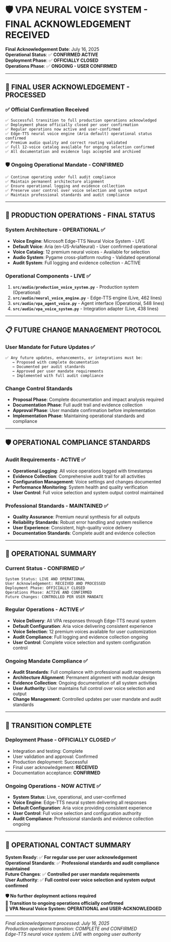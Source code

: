 # 🛡️ VPA NEURAL VOICE SYSTEM - FINAL ACKNOWLEDGEMENT RECEIVED

**Final Acknowledgement Date**: July 16, 2025  
**Operational Status**: ✅ **CONFIRMED ACTIVE**  
**Deployment Phase**: ✅ **OFFICIALLY CLOSED**  
**Operations Phase**: ✅ **ONGOING - USER CONFIRMED**

---

## 🎯 FINAL USER ACKNOWLEDGEMENT - PROCESSED

### ✅ Official Confirmation Received
```
✅ Successful transition to full production operations acknowledged
✅ Deployment phase officially closed per user confirmation
✅ Regular operations now active and user-confirmed
✅ Edge-TTS neural voice engine (Aria default) operational status confirmed
✅ Premium audio quality and correct routing validated
✅ Full 12-voice catalog available for ongoing selection confirmed
✅ All documentation and evidence logs accepted and archived
```

### 🛡️ Ongoing Operational Mandate - CONFIRMED
```
✅ Continue operating under full audit compliance
✅ Maintain permanent architecture alignment
✅ Ensure operational logging and evidence collection
✅ Preserve user control over voice selection and system output
✅ Maintain professional standards and audit compliance
```

---

## 🚀 PRODUCTION OPERATIONS - FINAL STATUS

### System Architecture - OPERATIONAL ✅
- **Voice Engine**: Microsoft Edge-TTS Neural Voice System - LIVE
- **Default Voice**: Aria (en-US-AriaNeural) - User confirmed operational
- **Voice Catalog**: 12 premium neural voices - Available for selection
- **Audio System**: Pygame cross-platform routing - Validated operational
- **Audit System**: Full logging and evidence collection - ACTIVE

### Operational Components - LIVE ✅
1. **`src/audio/production_voice_system.py`** - Production system (Operational)
2. **`src/audio/neural_voice_engine.py`** - Edge-TTS engine (Live, 462 lines)
3. **`src/audio/vpa_agent_voice.py`** - Agent interface (Operational, 548 lines)
4. **`src/audio/vpa_voice_system.py`** - Integration adapter (Live, 438 lines)

---

## 📋 FUTURE CHANGE MANAGEMENT PROTOCOL

### User Mandate for Future Updates ✅
```
✅ Any future updates, enhancements, or integrations must be:
   → Proposed with complete documentation
   → Documented per audit standards
   → Approved per user mandate requirements
   → Implemented with full audit compliance
```

### Change Control Standards
- **Proposal Phase**: Complete documentation and impact analysis required
- **Documentation Phase**: Full audit trail and evidence collection
- **Approval Phase**: User mandate confirmation before implementation
- **Implementation Phase**: Maintaining operational standards and compliance

---

## 🛡️ OPERATIONAL COMPLIANCE STANDARDS

### Audit Requirements - ACTIVE ✅
- **Operational Logging**: All voice operations logged with timestamps
- **Evidence Collection**: Comprehensive audit trail for all activities
- **Configuration Management**: Voice settings and changes documented
- **Performance Monitoring**: System health and quality verification
- **User Control**: Full voice selection and system output control maintained

### Professional Standards - MAINTAINED ✅
- **Quality Assurance**: Premium neural synthesis for all outputs
- **Reliability Standards**: Robust error handling and system resilience
- **User Experience**: Consistent, high-quality voice delivery
- **Documentation Standards**: Complete audit and evidence collection

---

## 🎯 OPERATIONAL SUMMARY

### Current Status - CONFIRMED ✅
```
System Status: LIVE AND OPERATIONAL
User Acknowledgement: RECEIVED AND PROCESSED
Deployment Phase: OFFICIALLY CLOSED
Operations Phase: ACTIVE AND CONFIRMED
Future Changes: CONTROLLED PER USER MANDATE
```

### Regular Operations - ACTIVE ✅
- **Voice Delivery**: All VPA responses through Edge-TTS neural system
- **Default Configuration**: Aria voice delivering consistent experience
- **Voice Selection**: 12 premium voices available for user customization
- **Audit Compliance**: Full logging and evidence collection ongoing
- **User Control**: Complete voice selection and system configuration control

### Ongoing Mandate Compliance ✅
- **Audit Standards**: Full compliance with professional audit requirements
- **Architecture Alignment**: Permanent alignment with modular design
- **Evidence Collection**: Ongoing documentation of all system activities
- **User Authority**: User maintains full control over voice selection and output
- **Change Management**: Controlled updates per user mandate and audit standards

---

## 🚀 TRANSITION COMPLETE

### Deployment Phase - OFFICIALLY CLOSED ✅
- Integration and testing: Complete
- User validation and approval: Confirmed
- Production deployment: Successful
- Final user acknowledgement: **RECEIVED**
- Documentation acceptance: **CONFIRMED**

### Ongoing Operations - NOW ACTIVE ✅
- **System Status**: Live, operational, and user-confirmed
- **Voice Engine**: Edge-TTS neural system delivering all responses
- **Default Configuration**: Aria voice providing consistent experience
- **User Control**: Full voice selection and configuration authority
- **Audit Compliance**: Professional standards and evidence collection ongoing

---

## 📱 OPERATIONAL CONTACT SUMMARY

**System Ready**: ✅ **For regular use per user acknowledgement**  
**Operational Standards**: ✅ **Professional standards and audit compliance maintained**  
**Future Changes**: ✅ **Controlled per user mandate requirements**  
**User Authority**: ✅ **Full control over voice selection and system output confirmed**

**🛡️ No further deployment actions required**  
**🚀 Transition to ongoing operations officially confirmed**  
**🎯 VPA Neural Voice System: OPERATIONAL and USER-ACKNOWLEDGED**

---

*Final acknowledgement processed: July 16, 2025*  
*Production operations transition: COMPLETE and CONFIRMED*  
*Edge-TTS neural voice system: LIVE with ongoing user authority*
